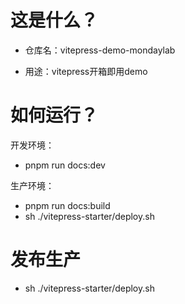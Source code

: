 
# 这是什么？

- 仓库名：vitepress-demo-mondaylab

- 用途：vitepress开箱即用demo

# 如何运行？

开发环境：
- pnpm run docs:dev

生产环境：
- pnpm run docs:build
- sh ./vitepress-starter/deploy.sh

# 发布生产
- sh ./vitepress-starter/deploy.sh